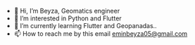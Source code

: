 - 👋 Hi, I’m Beyza, Geomatics engineer 
- 👀 I’m interested in Python and Flutter
- 🌱 I’m currently learning Flutter and Geopanadas..
- 📫 How to reach me by this email eminbeyza05@gmail.com


